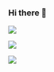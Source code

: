 ### Hi there 👋

<img src="https://capsule-render.vercel.app/api?type=waving&color=BDBDC8&height=150&section=header" />

<a><img src="https://img.shields.io/badge/Python-#40AEF0?style=flat-square&logo=Python&logoColor=white"/></a>

<img src="https://capsule-render.vercel.app/api?type=waving&color=BDBDC8&height=150&section=footer" />
